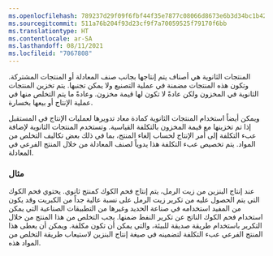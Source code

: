 ```yaml
---
ms.openlocfilehash: 789237d29f09f6fbf44f35e7877c08066d8673e6b3d34bc1b42cbbc88893811f
ms.sourcegitcommit: 511a76b204f93d23cf9f7a70059525f79170f6bb
ms.translationtype: HT
ms.contentlocale: ar-SA
ms.lasthandoff: 08/11/2021
ms.locfileid: "7067808"
---
```

المنتجات الثانوية هي أصناف يتم إنتاجها بجانب صنف المعادلة أو المنتجات المشتركة. وتكون هذه المنتجات مضمنة في عملية التصنيع ولا يمكن تجنبها. يتم تخزين المنتجات الثانوية في المخزون ولكن عادةً لا تكون لها قيمة مخزون. وعادةً ما يتم التخلص منها في عملية الإنتاج أو بيعها بخسارة.

ويمكن أيضاً استخدام المنتجات الثانوية كمادة معاد تدويرها لعمليات الإنتاج في المستقبل إذا تم تخزينها مع قيمة المخزون بالتكلفة القياسية. وتستخدم المنتجات الثانوية لإضافة عبء التكلفة إلى أمر الإنتاج لحساب إلغاء المنتج، بما في ذلك بعض تكاليف التخلص من المواد. يتم تخصيص عبء التكلفة هذا يدوياً لصنف المعادلة من خلال المنتج الفرعي في المعادلة.

### <a name="example"></a>مثال

عند إنتاج البنزين من زيت الرمل، يتم إنتاج فحم الكوك كمنتج ثانوي. يحتوي فحم الكوك التي يتم الحصول عليه من تكرير زيت الرمل على نسبة عالية جداً من الكبريت وقد يكون من المفيد استخدامه في صناعة الحديد وغيرها من التطبيقات الصناعية التي يمكن استخدام فحم الكوك الناتج عن تكرير النفط ضمنها. يجب التخلص من هذا المنتج من خلال التكرير باستخدام طريقة صديقة للبيئة، والتي يمكن أن تكون مكلفة. ويمكن أن يعطى هذا المنتج الفرعي عبء التكلفة لتضمينه في صيغة إنتاج البنزين لاستيعاب طريقة التخلص من المواد هذه.
